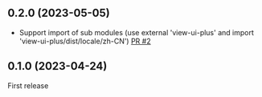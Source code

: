 ## 0.2.0 (2023-05-05)

- Support import of sub modules (use external 'view-ui-plus' and import 'view-ui-plus/dist/locale/zh-CN') [PR #2](https://github.com/yellowspot/vite-plugin-externals/pull/2)

## 0.1.0 (2023-04-24)

First release

